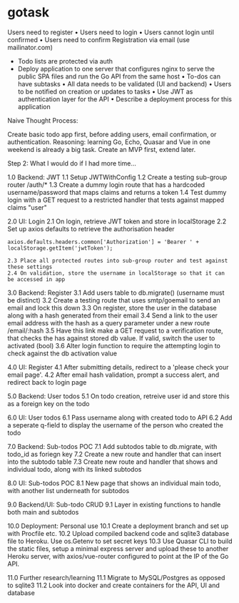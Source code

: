 # gotask

Users need to register
• Users need to login
• Users cannot login until confirmed
• Users need to confirm Registration via email (use mailinator.com)
 - Todo lists are protected via auth
 - Deploy application to one server that configures nginx to serve the public SPA files and run the Go API from the same host
• To-dos can have subtasks
• All data needs to be validated (UI and backend)
• Users to be notified on creation or updates to tasks
• Use JWT as authentication layer for the API
• Describe a deployment process for this application

Naive Thought Process:

Create basic todo app first, before adding users, email confirmation, or authentication. Reasoning: learning Go, Echo, Quasar and Vue in one weekend is already a big task. Create an MVP first, extend later.

Step 2: What I would do if I had more time...

1.0 Backend: JWT
    1.1 Setup JWTWithConfig
    1.2 Create a testing sub-group router /auth/*
    1.3 Create a dummy login route that has a hardcoded username/password that maps claims and returns a token
    1.4 Test dummy login with a GET request to a restricted handler that tests against mapped claims "user"

2.0 UI: Login
    2.1 On login, retrieve JWT token and store in localStorage
    2.2 Set up axios defaults to retrieve the authorisation header

    axios.defaults.headers.common['Authorization'] = 'Bearer ' + localStorage.getItem('jwtToken');

    2.3 Place all protected routes into sub-group router and test against these settings
    2.4 On validation, store the username in localStorage so that it can be accessed in app

3.0 Backend: Register
    3.1 Add users table to db.migrate() (username must be distinct)
    3.2 Create a testing route that uses smtp/goemail to send an email and lock this down
    3.3 On register, store the user in the database along with a hash generated from their email
    3.4 Send a link to the user email address with the hash as a query parameter under a new route /email/:hash
    3.5 Have this link make a GET request to a verification route, that checks the has against stored db value. If valid, switch the user to activated (bool)
    3.6 Alter login function to require the attempting login to check against the db activation value

4.0 UI: Register
    4.1 After submitting details, redirect to a 'please check your email page'.
    4.2 After email hash validation, prompt a success alert, and redirect back to login page

5.0 Backend: User todos
    5.1 On todo creation, retreive user id and store this as a foreign key on the todo

6.0 UI: User todos
    6.1 Pass username along with created todo to API
    6.2 Add a seperate q-field to display the username of the person who created the todo

7.0 Backend: Sub-todos POC
    7.1 Add subtodos table to db.migrate, with todo_id as foriegn key
    7.2 Create a new route and handler that can insert into the subtodo table
    7.3 Create new route and handler that shows and individual todo, along with its linked subtodos

8.0 UI: Sub-todos POC
    8.1 New page that shows an individual main todo, with another list underneath for subtodos

9.0 Backend/UI: Sub-todo CRUD
    9.1 Layer in existing functions to handle both main and subtodos

10.0 Deployment: Personal use
    10.1 Create a deployment branch and set up with Procfile etc.
    10.2 Upload compiled backend code and sqlite3 database file to Heroku. Use os.Getenv to set secret keys
    10.3 Use Quasar CLI to build the static files, setup a minimal express server and upload these to another Heroku server, with axios/vue-router configured to point at the IP of the Go API.

11.0 Further research/learning
    11.1 Migrate to MySQL/Postgres as opposed to sqlite3
    11.2 Look into docker and create containers for the API, UI and database
